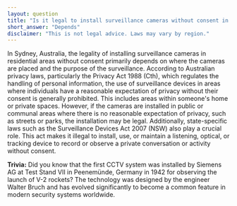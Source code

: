 ```yaml
---
layout: question
title: "Is it legal to install surveillance cameras without consent in residential areas of Sydney, Australia?"
short_answer: "Depends"
disclaimer: "This is not legal advice. Laws may vary by region."
---
```


In Sydney, Australia, the legality of installing surveillance cameras in residential areas without consent primarily depends on where the cameras are placed and the purpose of the surveillance. According to Australian privacy laws, particularly the Privacy Act 1988 (Cth), which regulates the handling of personal information, the use of surveillance devices in areas where individuals have a reasonable expectation of privacy without their consent is generally prohibited. This includes areas within someone's home or private spaces. However, if the cameras are installed in public or communal areas where there is no reasonable expectation of privacy, such as streets or parks, the installation may be legal. Additionally, state-specific laws such as the Surveillance Devices Act 2007 (NSW) also play a crucial role. This act makes it illegal to install, use, or maintain a listening, optical, or tracking device to record or observe a private conversation or activity without consent.

**Trivia:** Did you know that the first CCTV system was installed by Siemens AG at Test Stand VII in Peenemünde, Germany in 1942 for observing the launch of V-2 rockets? The technology was designed by the engineer Walter Bruch and has evolved significantly to become a common feature in modern security systems worldwide.
